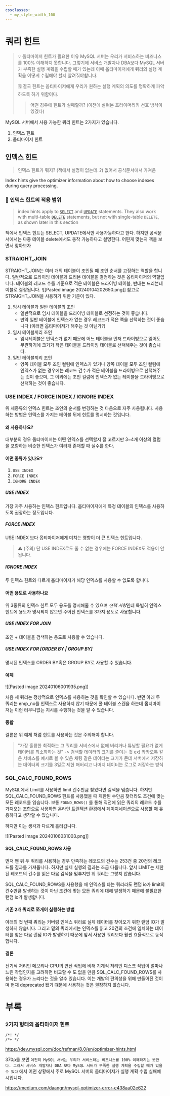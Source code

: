 ```yaml
---
cssclasses:
  - my_style_width_100
---
```

# 쿼리 힌트 

> 💡 옵티마이저 힌트가 필요한 이유
> MySQL 서버는 우리가 서비스하는 비즈니스를 100% 이해하지 못합니다. 그렇기에 서비스 개발자나 DBA보다 MySQL 서버가 부족한 실행 계획을 수립할 때가 있는데 이때 옵티마이저에게 쿼리의 실행 계획을 어떻게 수립해야 할지 알려줘야합니다.
> 
> 🗒 결국 힌트는 옵티마이저에게 우리가 원하는 실행 계획의 의도를 명확하게 파악하도록 하기 위함이다.
>  > 어떤 경우에 힌트가 실패할까? (이전에 살펴본 프라이머리키 선호 방식이 있겠다)

MySQL 서버에서 사용 가능한 쿼리 힌트는 2가지가 있습니다.
1. 인덱스 힌트
2. 옵티마이저 힌트


## 인덱스 힌트

> 인덱스 힌트가 뭐지? (책에서 설명이 없는데..?)
> 없어서 공식문서에서 가져옴

Index hints give the optimizer information about how to choose indexes during query processing.

### 🤔 인덱스 힌트의 적용 범위
> index hints apply to [`SELECT`](https://dev.mysql.com/doc/refman/8.0/en/select.html "13.2.13 SELECT Statement") and [`UPDATE`](https://dev.mysql.com/doc/refman/8.0/en/update.html "13.2.17 UPDATE Statement") statements. They also work with multi-table [`DELETE`](https://dev.mysql.com/doc/refman/8.0/en/delete.html "13.2.2 DELETE Statement") statements, but not with single-table `DELETE`, as shown later in this section

책에서 인덱스 힌트는 SELECT, UPDATE에서만 사용가능하다고 한다.
하지만 공식문서에서는 다중 테이블 delete에서도 동작 가능하다고 설명한다.
어떤게 맞는지 책을 보면서 찾아보자


### STRAIGHT_JOIN

STRAIGHT_JOIN는 여러 개의 테이블이 조인될 떄 조인 순서를 고정하는 역할을 합니다. 일반적으로 드라이빙 테이블과 드리븐 테이블을 결정하는 것은 옵티마이저의 역할입니다.
테이블의 레코드 수를 기준으로 적은 테이블은 드라이빙 테이블, 반대는 드리븐테이블로 결정됩니다.
![[Pasted image 20240104202650.png]]
참고로 STRAIGHT_JOIN을 사용하기 위한 기준이 있다.
1. 임시 테이블과 일반 테이블의 조인
	- 일반적으로 임시 테이블을 드라이빙 테이블로 선정하는 것이 좋습니다.
	- 만약 일반 테이블에 인덱스가 없는 경우 레코드가 적은 쪽을 선택하는 것이 좋습니다 (이러면 옵티마이저가 해주는 것 아닌가?) 
2. 임시 테이블끼리 조인
	 - 임시테이블은 인덱스가 없기 때문에 어느 테이블을 먼저 드라이빙으로 읽어도 무관하기에 크기가 작은 테이블을 드라이빙 테이블로 선택해주는 것이 좋습니다.
3. 일반 테이블끼리 조인
	- 양쪽 테이블 모두 조인 컬럼에 인덱스가 있거나 양쪽 테이블 모두 조인 컬럼에 인덱스가 없는 경우에는 레코드 건수가 적은 테이블을 드라이빙으로 선택해주는 것이 좋으며, 그 이외에는 조인 컬럼에 인덱스가 없는 테이블을 드라이빙으로 선택하는 것이 좋습니다. 

### USE INDEX / FORCE INDEX / IGNORE INDEX

위 세종류의 인덱스 힌트는 조인의 순서를 변경하는 것 다음으로 자주 사용됩니다. 
사용하는 방법은 인덱스를 가지는 테이블 뒤에 힌트를 명시하는 것입니다.

#### 왜 사용하나요?
대부분의 경우 옵티마이저는 어떤 인덱스를 선택할지 잘 고르지만 3~4개 이상의 컬럼을 포함하는 비슷한 인덱스가 여러개 존재할 때 실수를 한다. 

#### 어떤 종류가 있나요?
1. `USE INDEX`
2. `FORCE INDEX`
3. `IGNORE INDEX`

##### USE INDEX
가장 자주 사용하는 인덱스 힌트입니다. 옵티마이저에게 특정 테이블의 인덱스를 사용하도록 권장하는 정도입니다.

##### FORCE INDEX
USE INDEX 보다 옵티마이저에게 미치는 영향이 더 큰 인덱스 힌트입니다.
> ⚠ (주의)
> 단 USE INDEX로도 줄 수 없는 경우에는 FORCE INDEX도 적용이 안됩니다.
 
##### IGNORE INDEX
두 인덱스 힌트와 다르게 옵티마이저가 해당 인덱스를 사용할 수 없도록 합니다.


#### 어떤 용도로 사용하나요
위 3종류의 인덱스 힌트 모두 용도를 명시해줄 수 있으며 *선택 사항*인데 특별히 인덱스 힌트에 용도가 명시되지 않으면 주어진 인덱스를 3가지 용도로 사용합니다.
##### USE INDEX FOR JOIN
조인 + 테이블을 검색하는 용도로 사용할 수 있습니다.
##### USE INDEX FOR [ORDER BY | GROUP BY]
명시된 인덱스를 ORDER BY혹은 GROUP BY로 사용할 수 있습니다.

#### 예제
![[Pasted image 20240106001935.png]]

처음 세 쿼리는 정상적으로 인덱스를 사용하는 것을 확인할 수 있습니다.
반면 아래 두 쿼리는 emp_no를 인덱스로 사용하지 않기 때문에 풀 테이블 스캔을 하는데 옵티마이저는 이런 터무니없는 지시를 수행하는 것을 알 수 있습니다.

#### 종합
결론은 위 예제 처럼 힌트를 사용하는 것은 주의해야 합니다. 


> "가장 훌륭한 최적화는 그 쿼리를 서비스에서 없애 버리거나 튜닝할 필요가 없게 데이터를 최소화하는 것"
> -> 검색할 데이터의 크기를 줄이는  것
> ex) 카카오톡 같은 서비스를 예시로 볼 수 있음 채팅 같은 데이터는 크기가 큰데 서버에서 저장하는 데이터의 크기를 3일로 제한 해버리고 나머지 데이터는 로그로 저장하는 방식


### SQL_CALC_FOUND_ROWS

MySQL에서 Limit를 사용하면 limit 건수만큼 찾았다면 검색을 멈춥니다.
하지만 SQL_CALC_FOUND_ROWS 힌트를 사용했을 때 제한된 수만큼 찾더라도 조건에 맞는 모든 레코드를 읽습니다.
보통 `FOUND_ROWS()` 를 통해 직전에 읽은 쿼리의 레코드 수를 가져오는 조합으로 사용하면 온라인 트랜잭션 환경에서 페이지네이션으로 사용할 때 유용하다고 생각할 수 있습니다.

하지만 이는 생각과 다르게 흘러갑니다.

![[Pasted image 20240106031003.png]]

#### SQL_CALC_FOUND_ROWS 사용
먼저 맨 위 두 쿼리를 사용하는 경우 만족하는 레코드의 건수는 253건 중 20건의 레코드를 결과를 가져옵니다. 
하지만 실제 실행의 결과는 조금 다릅니다.
앞서 LIMIT는 제한된 레코드의 건수를 읽은 다음 검색을 멈추지만 위 쿼리는 그렇지 않습니다.

SQL_CALC_FOUND_ROWS를 사용했을 때 인덱스를 타는 쿼리라도 랜덤 io가 limit의 건수만큼 발생하는 것이 아닌 조건에 맞는 모든 쿼리에 대해 발생하기 때문에
불필요한 랜덤 io가 발생합니다. 

#### 기존 2개 쿼리로 쪼개어 실행하는 방법
아래의 첫 번째 쿼리는 커버링 인덱스 쿼리로 실제 데이터를 찾아오기 위한 랜덤 IO가 발생하지 않습니다.
그리고 밑의 쿼리에서는 인덱스를 읽고 20건의 조건에 일치하는 데이터를 찾은 다음 랜덤 IO가 발생하기 때문에 앞서 사용한 쿼리보다 훨씬 효율적으로 동작합니다.

#### 결론
전기적 처리인 메모리나 CPU의 연산 작업에 비해 기계적 처리인 디스크 작업이 얼마나 느린 작업인지를 고려하면 비교할 수 도 없을 만큼 SQL_CALC_FOUND_ROWS를 사용하는 경우가 느리다는 것을 알수 있습니다.
이는 개발의 편의성을 위해 만들어진 것이며 현재 deprecated 됐기 떄문에 사용하는 것은 권장하지 않습니다. 




# 부록

### 2가지 형태의 옵티마이저 힌트
```
/*! */
/*+ */
```
https://dev.mysql.com/doc/refman/8.0/en/optimizer-hints.html


370p를 보면 `여전히 MySQL 서버는 우리가 서비스하는 비즈니스를 100% 이해하지는 못한다. 그래서 서비스 개발자나 DBA 보다 MySQL 서버가 부족한 실행 계획을 수립할 때가 있을 수 있다` 에서 어떤 상황에서 주로 MySQL 서버의 옵티마이저가 실행 계획 수립 실패예시입니다.

https://medium.com/daangn/mysql-optimizer-error-e438aa02e622




